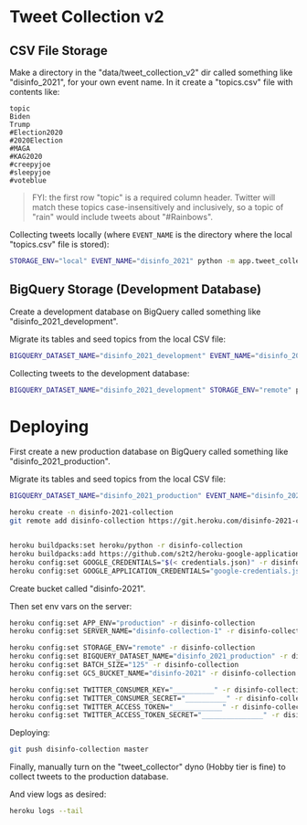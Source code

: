 # Tweet Collection v2

## CSV File Storage

Make a directory in the "data/tweet_collection_v2" dir called something like "disinfo_2021", for your own event name. In it create a "topics.csv" file with contents like:

    topic
    Biden
    Trump
    #Election2020
    #2020Election
    #MAGA
    #KAG2020
    #creepyjoe
    #sleepyjoe
    #voteblue

> FYI: the first row "topic" is a required column header. Twitter will match these topics case-insensitively and inclusively, so a topic of "rain" would include tweets about "#Rainbows".


Collecting tweets locally (where `EVENT_NAME` is the directory where the local "topics.csv" file is stored):

```sh
STORAGE_ENV="local" EVENT_NAME="disinfo_2021" python -m app.tweet_collection_v2.stream_listener
```

## BigQuery Storage (Development Database)

Create a development database on BigQuery called something like "disinfo_2021_development".

Migrate its tables and seed topics from the local CSV file:

```sh
BIGQUERY_DATASET_NAME="disinfo_2021_development" EVENT_NAME="disinfo_2021" python -m app.tweet_collection_v2.bq_migrations
```

Collecting tweets to the development database:

```sh
BIGQUERY_DATASET_NAME="disinfo_2021_development" STORAGE_ENV="remote" python -m app.tweet_collection_v2.stream_listener
```

# Deploying

First create a new production database on BigQuery called something like "disinfo_2021_production".

Migrate its tables and seed topics from the local CSV file:

```sh
BIGQUERY_DATASET_NAME="disinfo_2021_production" EVENT_NAME="disinfo_2021" python -m app.tweet_collection_v2.bq_migrations
```



```sh
heroku create -n disinfo-2021-collection
git remote add disinfo-collection https://git.heroku.com/disinfo-2021-collection.git


heroku buildpacks:set heroku/python -r disinfo-collection
heroku buildpacks:add https://github.com/s2t2/heroku-google-application-credentials-buildpack -r disinfo-collection
heroku config:set GOOGLE_CREDENTIALS="$(< credentials.json)" -r disinfo-collection # references local creds
heroku config:set GOOGLE_APPLICATION_CREDENTIALS="google-credentials.json" -r disinfo-collection
```

Create bucket called "disinfo-2021".

Then set env vars on the server:

```sh
heroku config:set APP_ENV="production" -r disinfo-collection
heroku config:set SERVER_NAME="disinfo-collection-1" -r disinfo-collection # or whatever yours is called

heroku config:set STORAGE_ENV="remote" -r disinfo-collection
heroku config:set BIGQUERY_DATASET_NAME="disinfo_2021_production" -r disinfo-collection
heroku config:set BATCH_SIZE="125" -r disinfo-collection
heroku config:set GCS_BUCKET_NAME="disinfo-2021" -r disinfo-collection

heroku config:set TWITTER_CONSUMER_KEY="__________" -r disinfo-collection
heroku config:set TWITTER_CONSUMER_SECRET="__________" -r disinfo-collection
heroku config:set TWITTER_ACCESS_TOKEN="____________" -r disinfo-collection
heroku config:set TWITTER_ACCESS_TOKEN_SECRET="_______________" -r disinfo-collection


```

Deploying:

```sh
git push disinfo-collection master
```

Finally, manually turn on the "tweet_collector" dyno (Hobby tier is fine) to collect tweets to the production database.

And view logs as desired:

```sh
heroku logs --tail
```
